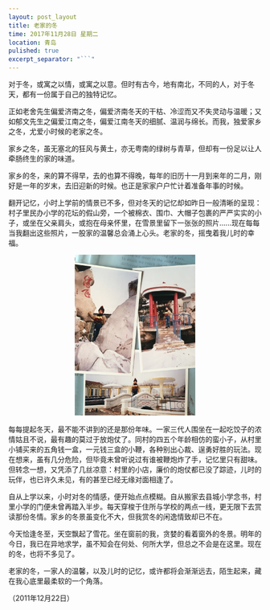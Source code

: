 ```yaml
---
layout: post_layout
title: 老家的冬
time: 2017年11月28日 星期二
location: 青岛
pulished: true
excerpt_separator: "```"
---
```


对于冬，或寓之以情，或寓之以意。但时有古今，地有南北，不同的人，对于冬天，都有一份属于自己的独特记忆。

正如老舍先生偏爱济南之冬，偏爱济南冬天的干枯、冷涩而又不失灵动与温暖；又如郁文先生之偏爱江南之冬，偏爱江南冬天的细腻、温润与绵长。而我，独爱家乡之冬，尤爱小时候的老家之冬。

家乡之冬，虽无塞北的狂风与黄土，亦无粤南的绿树与青草，但却有一份足以让人牵肠终生的家的味道。

家乡的冬，来的算不得早，去的也算不得晚，每年的旧历十一月到来年的二月，刚好是一年的岁末，去旧迎新的时候。也正是家家户户忙计着准备年事的时候。

翻开记忆，小时上学前的情景已不多，但对冬天的记忆却如昨日一般清晰的呈现：村子里民办小学的花坛的假山旁，一个被棉衣、围巾、大帽子包裹的严严实实的小子，或坐在父亲肩头，或抱在母亲怀里，在雪景里留下一张张的照片......现在每每当我翻出这些照片，一股家的温馨总会涌上心头。老家的冬，摇曳着我儿时的幸福。

<div align=center>
<img src="/assets/img/winter.jpg" width="240px"/>
</div>

每每提起冬天，最不能不讲到的还是那份年味。一家三代人围坐在一起吃饺子的浓情姑且不说，最有趣的莫过于放炮仗了。同村的四五个年龄相仿的蛮小子，从村里小铺买来的五角钱一盒，一元钱三盒的小鞭，各种别出心裁、逞勇好胜的玩法。现在想来，虽有几分危险，但毕竟未曾听说过有谁被鞭炮炸了手，记忆里只有甜味。但转念一想，又凭添了几丝凉意：村里的小店，廉价的炮仗都已没了踪迹，儿时的玩伴，也已许久未见，有的甚至已经无缘对面相逢了。

自从上学以来，小时对冬的情感，便开始点点模糊。自从搬家去县城小学念书，村里小学的门便未曾再踏入半步。每天穿梭于住所与学校的两点一线，更无限下去赏读那份冬情。家乡的冬景虽变化不大，但我赏冬的闲逸情致却已不在。

今天恰逢冬至，天空飘起了雪花。坐在窗前的我，贪婪的看着窗外的冬景。明年的今日，我已在异地求学，虽不知会在何处、何所大学，但总之不会是在这里。现在的冬，也将不多见了。

老家的冬，一家人的温馨，以及儿时的记忆，或许都将会渐渐远去，陌生起来，藏在我心底里最柔软的一个角落。

（2011年12月22日）

